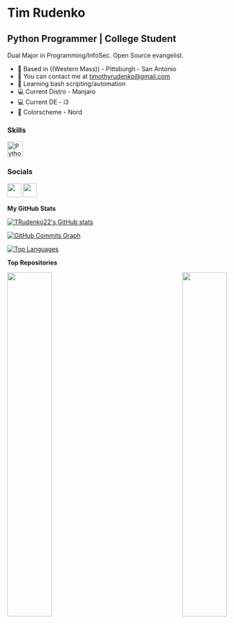 Tim Rudenko
============================

Python Programmer | College Student
---------------------------------------

Dual Major in Programming/InfoSec. Open Source evangelist.

* 📍  Based in ((Western Mass)) - Pittsburgh - San Antonio
* 📕  You can contact me at [timothyrudenko@gmail.com](mailto:timothyrudenko@gmail.com)
* 📖  Learning bash scripting/automation
* 💻  Current Distro - Manjaro
* 💻  Current DE - i3
* 🎨  Colorscheme - Nord

### Skills

<p align="left">
<a href="https://www.python.org/" target="_blank" rel="noreferrer"><img src="https://raw.githubusercontent.com/danielcranney/readme-generator/main/public/icons/skills/python-colored.svg" width="36" height="36" alt="Python" /></a>


### Socials

<p align="left"> <a href="https://www.github.com/TRudenko22" target="_blank" rel="noreferrer"><img src="https://raw.githubusercontent.com/danielcranney/readme-generator/main/public/icons/socials/github-dark.svg" width="32" height="32" /></a> <a href="https://www.linkedin.com/in/timothy-rudenko-602a9420b/" target="_blank" rel="noreferrer"><img src="https://raw.githubusercontent.com/danielcranney/readme-generator/main/public/icons/socials/linkedin.svg" width="32" height="32" /></a></p>

<b>My GitHub Stats</b>

<a href="http://www.github.com/TRudenko22"><img src="https://github-readme-stats.vercel.app/api?username=TRudenko22&show_icons=true&hide=&count_private=true&title_color=14b8a6&text_color=ffffff&icon_color=10b981&bg_color=1c1917&hide_border=true&show_icons=true" alt="TRudenko22's GitHub stats" /></a>

<a href="http://www.github.com/TRudenko22"><img src="https://activity-graph.herokuapp.com/graph?username=TRudenko22&bg_color=1c1917&color=ffffff&line=10b981&point=ffffff&area_color=1c1917&area=true&hide_border=true&custom_title=GitHub%20Commits%20Graph" alt="GitHub Commits Graph" /></a>

<a href="https://github.com/TRudenko22" align="left"><img src="https://github-readme-stats.vercel.app/api/top-langs/?username=TRudenko22&langs_count=10&title_color=14b8a6&text_color=ffffff&icon_color=10b981&bg_color=1c1917&hide_border=true&locale=en&custom_title=Top%20%Languages" alt="Top Languages" /></a>

<b>Top Repositories</b>

<div width="100%" align="center"><a href="https://github.com/TRudenko22/Doro" align="left"><img align="left" width="45%" src="https://github-readme-stats.vercel.app/api/pin/?username=TRudenko22&repo=Doro&title_color=14b8a6&text_color=ffffff&icon_color=10b981&bg_color=1c1917&hide_border=true&locale=en" /></a><a href="https://github.com/TRudenko22/whySQL" align="right"><img align="right" width="45%" src="https://github-readme-stats.vercel.app/api/pin/?username=TRudenko22&repo=whySQL&title_color=14b8a6&text_color=ffffff&icon_color=10b981&bg_color=1c1917&hide_border=true&locale=en" /></a></div><br /><br /><br /><br /><br /><br /><br />
